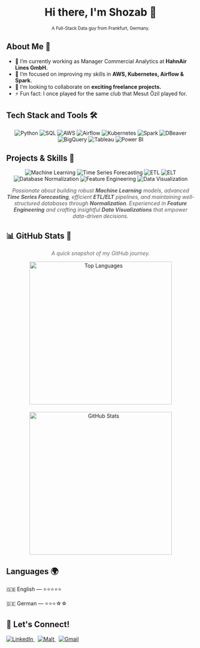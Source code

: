 <h1 align="center">Hi there, I'm Shozab 👋 </h1> 
<p align="center" style="font-size: smaller; font-weight: normal;">A Full-Stack Data guy from Frankfurt, Germany.</p>

<h2>About Me 🤖</h2>

- 🔭 I’m currently working as Manager Commercial Analytics at **HahnAir Lines GmbH.**
- 🌱 I’m focused on improving my skills in **AWS, Kubernetes, Airflow & Spark.**
- 👯 I’m looking to collaborate on **exciting freelance projects.**
- ⚡ Fun fact: I once played for the same club that Mesut Özil played for.

<h2>Tech Stack and Tools 🛠️</h2>

<p align="center">
  <img src="https://img.shields.io/badge/-Python-3776AB?style=for-the-badge&logo=python&logoColor=white" alt="Python" />
  <img src="https://img.shields.io/badge/-SQL-FF6F61?style=for-the-badge&logo=postgresql&logoColor=white" alt="SQL" />
  <img src="https://img.shields.io/badge/-AWS-FF9900?style=for-the-badge&logo=amazonaws&logoColor=white" alt="AWS" />
  <img src="https://img.shields.io/badge/-Airflow-017CEE?style=for-the-badge&logo=apacheairflow&logoColor=white" alt="Airflow" />
  <img src="https://img.shields.io/badge/-Kubernetes-326CE5?style=for-the-badge&logo=kubernetes&logoColor=white" alt="Kubernetes" />
  <img src="https://img.shields.io/badge/-Spark-E25A1C?style=for-the-badge&logo=apache-spark&logoColor=white" alt="Spark" />
  <img src="https://img.shields.io/badge/-DBeaver-9B59B6?style=for-the-badge&logo=dbeaver&logoColor=white" alt="DBeaver" />
  <img src="https://img.shields.io/badge/-BigQuery-4285F4?style=for-the-badge&logo=googlebigquery&logoColor=white" alt="BigQuery" />
  <img src="https://img.shields.io/badge/-Tableau-FF5733?style=for-the-badge&logo=tableau&logoColor=white" alt="Tableau" />
  <img src="https://img.shields.io/badge/-PowerBI-F2C811?style=for-the-badge&logo=powerbi&logoColor=black" alt="Power BI" />
</p>

<h2>Projects & Skills 🚀</h2>

<p align="center">
  <img src="https://img.shields.io/badge/Machine%20Learning-6F42C1?style=for-the-badge&logo=tensorflow&logoColor=white" alt="Machine Learning" />
  <img src="https://img.shields.io/badge/Time%20Series%20Forecasting-007ACC?style=for-the-badge&logo=plotly&logoColor=white" alt="Time Series Forecasting" />
  <img src="https://img.shields.io/badge/ETL-00AABB?style=for-the-badge&logo=apacheairflow&logoColor=white" alt="ETL" />
  <img src="https://img.shields.io/badge/ELT-F4A261?style=for-the-badge&logo=snowflake&logoColor=white" alt="ELT" />
  <img src="https://img.shields.io/badge/Database%20Normalization-FF6F61?style=for-the-badge&logo=mysql&logoColor=white" alt="Database Normalization" />
  <img src="https://img.shields.io/badge/Feature%20Engineering-9B59B6?style=for-the-badge&logo=scikitlearn&logoColor=white" alt="Feature Engineering" />
  <img src="https://img.shields.io/badge/Data%20Visualization-FF4500?style=for-the-badge&logo=tableau&logoColor=white" alt="Data Visualization" />
</p>

<p align="center" style="max-width: 700px; font-style: italic; color: #555;">
  Passionate about building robust <b>Machine Learning</b> models, advanced <b>Time Series Forecasting</b>, efficient <b>ETL/ELT</b> pipelines, and maintaining well-structured databases through <b>Normalization</b>. Experienced in <b>Feature Engineering</b> and crafting insightful <b>Data Visualizations</b> that empower data-driven decisions.
</p>

<h2>📊 GitHub Stats 🚀</h2>

<p align="center" style="max-width: 700px; color: #666; font-style: italic;">
  A quick snapshot of my GitHub journey.
</p>

<div align="center" style="display: flex; justify-content: center; gap: 20px; flex-wrap: wrap;">
  <img src="https://github-readme-stats.vercel.app/api/top-langs?username=shozi1214&show_icons=true&locale=en&layout=compact&theme=radical" alt="Top Languages" width="380" />
  <img src="https://github-readme-stats.vercel.app/api?username=shozi1214&show_icons=true&locale=en&theme=radical" alt="GitHub Stats" width="380" />
</div>

<h2>Languages 🌍</h2>

<p>
  🇬🇧 English — ⭐⭐⭐⭐⭐  
  
  🇩🇪 German — ⭐⭐⭐☆☆
</p>

<h2>🤝 Let's Connect!</h2>

<p>
  <a href="https://www.linkedin.com/in/szaidi1214" target="_blank" rel="noopener noreferrer">
    <img src="https://img.shields.io/badge/LinkedIn-0077B5?style=for-the-badge&logo=linkedin&logoColor=white" alt="LinkedIn" />
  </a>
  &nbsp;
  <a href="https://www.malt.com/profile/muhammadshozabzaidi" target="_blank" rel="noopener noreferrer">
    <img src="https://img.shields.io/badge/Malt-FF69B4?style=for-the-badge&logo=malt&logoColor=white" alt="Malt" />
  </a>
  &nbsp;
  <a href="mailto:shozabzaidi1214@gmail.com">
    <img src="https://img.shields.io/badge/Gmail-D14836?style=for-the-badge&logo=gmail&logoColor=white" alt="Gmail" />
  </a>
</p>


 
